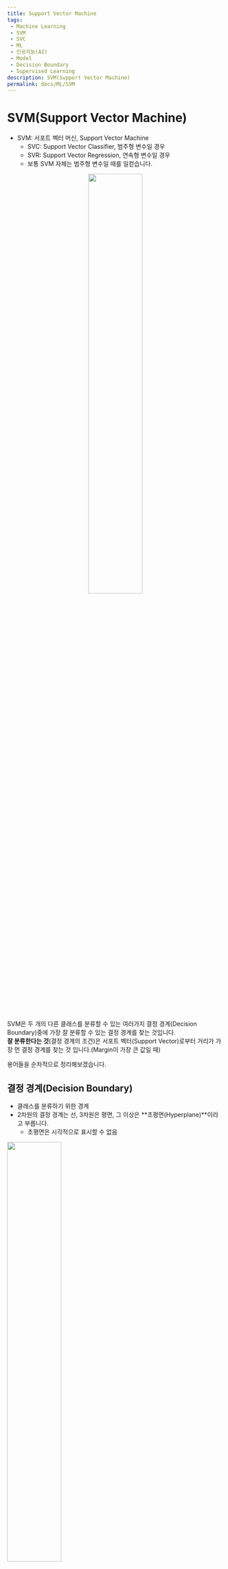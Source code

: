 ```yaml
---
title: Support Vector Machine
tags: 
 - Machine Learning
 - SVM
 - SVC
 - ML
 - 인공지능(AI)
 - Model
 - Decision Boundary
 - Supervised Learning
description: SVM(Support Vector Machine)
permalink: docs/ML/SVM
---
```


# SVM(Support Vector Machine)
- SVM: 서포트 벡터 머신, Support Vector Machine
    - SVC: Support Vector Classifier, 범주형 변수일 경우
    - SVR: Support Vector Regression, 연속형 변수일 경우
    - 보통 SVM 자체는 범주형 변수일 때를 일컫습니다.

<center><img src='https://encrypted-tbn0.gstatic.com/images?q=tbn:ANd9GcSOpA-9pXmR7jRJCd_PJ9H8p7L8BD3CgPzDklXD2e0E5_Du9ZTp4mPPLXwuSj7HySpGfd4&usqp=CAU' width="50%"></center>


SVM은 두 개의 다른 클래스를 분류할 수 있는 여러가지 결정 경계(Decision Boundary)중에 가장 잘 분류할 수 있는 결정 경계를 찾는 것입니다.<br>
**잘 분류한다는 것**(결정 경계의 조건)은 서포트 벡터(Support Vector)로부터 거리가 가장 먼 결정 경계를 찾는 것 입니다.(Margin이 가장 큰 값일 때)

용어들을 순차적으로 정리해보겠습니다.

## 결정 경계(Decision Boundary)

- 클래스를 분류하기 위한 경계
- 2차원의 결정 경계는 선, 3차원은 평면, 그 이상은 **초평면(Hyperplane)**이라고 부릅니다.
    - 초평면은 시각적으로 표시할 수 없음

<img src = 'https://i0.wp.com/hleecaster.com/wp-content/uploads/2020/01/svm01.png?fit=1024%2C806' width="50%">
<img src = 'https://i0.wp.com/hleecaster.com/wp-content/uploads/2020/01/svm02.png?fit=1024%2C852' width="55%">

## 마진(Margin)

- 마진(margin): 결정 경계와 서포트 벡터 사이의 거리
- 서포트 벡터는 결정 경계와 가장 가까이 있는 데이터 Vector들을 의미합니다.

<center><img src="https://img1.daumcdn.net/thumb/R1280x0/?scode=mtistory2&fname=https%3A%2F%2Fblog.kakaocdn.net%2Fdn%2FJyfbT%2FbtqEqtpxbch%2FflfwGbM7mgv1kP1kkn4nQK%2Fimg.png" width = "40%"></center><br>

SVM은 데이터들을 올바르게 분리하면서 마진의 크기를 최대화해야 하기 때문에, 이상치(Outlier)들을 잘 다루는게 중요합니다.<br> 여기서 **하드 마진(Hard margin)**과 **소프트 마진(Soft margin)**이라는 개념이 나옵니다.

- 하드 마진
    - 결정 경계와 서포트 벡터의 거리가 좁은 마진
    - 과적합(Overfitting)을 야기할 수 있음

- 소프트 마진: 
    - 결정 경계와 서포트 벡터의 거리가 넓은 마진
    - 과소적합(Underfitting)을 야기할 수 있음 

```note
    데이터 세트가 선형으로 분리 될 때 소프트 마진 SVM이 더 좋아질 것으로 기대합니다. 그 이유는 하드 마진 SVM에서 단일 이상치가 경계를 결정할 수 있기 때문에 분류자를 데이터의 노이즈에 지나치게 민감하게 만듭니다.
```
    - 하드 마진을 할 경우 빨간색 이상치가 경계를 결정하며 과적합을 일으키는 경우
<center><img src='https://user-images.githubusercontent.com/76420201/156518004-3931f475-9457-4c2a-baed-bff822789e79.png' width="20%"></center>

## 커널(Kernel)

### 1. 다항식(Polynomial)

<center><img src="http://aidev.co.kr/files/attach/images/188/028/001/aba92769caba048452e9acea299ac655.PNG"></center>


### 2. 방사 기저 함수(RBF: Radial Bias Function)

- Parameter: gamma

### 이상치(Outlier)


### 정리


## REFERENCE
[https://hleecaster.com/ml-svm-concept/](https://hleecaster.com/ml-svm-concept/)
[https://techblog-history-younghunjo1.tistory.com/78](https://techblog-history-younghunjo1.tistory.com/78)